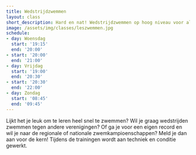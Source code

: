 ```yaml
---
title: Wedstrijdzwemmen
layout: class
short_description: Hard en nat! Wedstrijdzwemmen op hoog niveau voor alle leeftijden
image: /assets/img/classes/leszwemmen.jpg
schedule:
- day: Woensdag
  start: '19:15'
  end: '20:00'
- start: '20:00'
  end: '21:00'
- day: Vrijdag
  start: '19:00'
  end: '20:30'
- start: '20:30'
  end: '22:00'
- day: Zondag
  start: '08:45'
  end: '09:45'
---
```


Lijkt het je leuk om te leren heel snel te zwemmen? Wil je graag wedstrijden zwemmen tegen andere verenigingen? Of ga je voor een eigen record en wil je naar de regionale of nationale zwemkampioenschappen? Meld je dan aan voor de kern! Tijdens de trainingen wordt aan techniek en conditie gewerkt.

